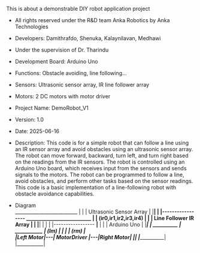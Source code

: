 This is about a demonstrable DIY robot application project
 * All rights reserved under the R&D team Anka Robotics by Anka Technologies
 * Developers: Damithrafdo, Shenuka, Kalaynilavan, Medhawi
 * Under the supervision of Dr. Tharindu
   
 * Development Board: Arduino Uno
 * Functions: Obstacle avoiding, line following...
 * Sensors: Ultrasonic sensor array, IR line follower array
 * Motors: 2 DC motors with motor driver
  
 * Project Name: DemoRobot_V1
 * Version: 1.0 
 * Date: 2025-06-16
 * Description:
   This code is for a simple robot that can follow a line using an IR sensor array and avoid obstacles using an ultrasonic sensor array.
   The robot can move forward, backward, turn left, and turn right based on the readings from the IR sensors.
   The robot is controlled using an Arduino Uno board, which receives input from the sensors and sends signals to the motors.
   The robot can be programmed to follow a line, avoid obstacles, and perform other tasks based on the sensor readings.
   This code is a basic implementation of a line-following robot with obstacle avoidance capabilities.
   
 * Diagram        
           __________________________
          |                          |
          | Ultrasonic Sensor Array  |
          |__________________________| 
                         |
                         |-----------------
            __________________________    |
           |  (ir0,ir1,ir2,ir3,ir4)   |   |
           |  Line Follower IR Array  |   |
           |__________________________|   |
                         |                |
                         |-----------------
                   ______|______
                  |             |
                  | Arduino Uno |
                  |_____________|
                         |
    __________     ______|______     ___________
   |   (lm)   |   |             |   |   (rm)    |  
   |Left Motor|---| MotorDriver |---|Right Motor| 
   |__________|   |_____________|   |___________|
              
   
